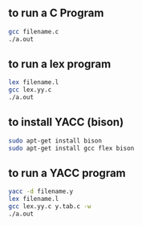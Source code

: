 ## to run a C Program

```bash
gcc filename.c
./a.out
```
## to run a lex program

```bash
lex filename.l
gcc lex.yy.c
./a.out
```
## to install YACC (bison)
```bash
sudo apt-get install bison
sudo apt-get install gcc flex bison
```
## to run a YACC program
```bash
yacc -d filename.y
lex filename.l
gcc lex.yy.c y.tab.c -w
./a.out
```